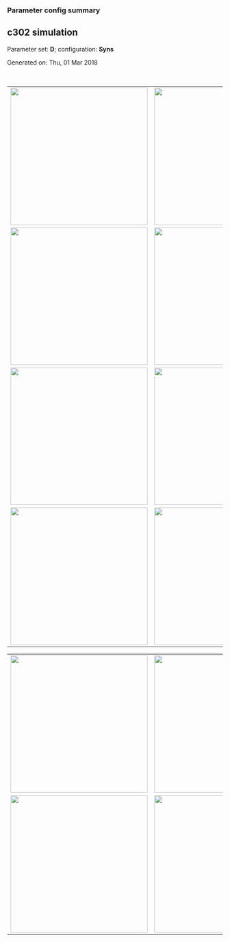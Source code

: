 ### Parameter config summary 
<h2>c302 simulation</h2>
<p>Parameter set: <b>D</b>; configuration: <b>Syns</b></p>
<p>Generated on: Thu, 01 Mar 2018</p><br/>
<table>

<tr>
  <td><a href="images/neurons_D_Syns.png"><img alt=" " src="images/neurons_D_Syns.png" height="320"/></a></td>
  <td><a href="images/traces_neuron_Syns_D.png"><img alt=" " src="images/traces_neuron_Syns_D.png" height="320"/></a></td>
</tr>

<tr>
  <td><a href="images/neuron_activity_D_Syns.png"><img alt=" " src="images/neuron_activity_D_Syns.png" height="320"/></a></td>
  <td><a href="images/traces_neuron_activity_Syns_D.png"><img alt=" " src="images/traces_neuron_activity_Syns_D.png" height="320"/></a></td>
</tr>

<tr>
  <td><a href="images/muscles_D_Syns.png"><img alt=" " src="images/muscles_D_Syns.png" height="320"/></a></td>
  <td><a href="images/traces_muscles_Syns_D.png"><img alt=" " src="images/traces_muscles_Syns_D.png" height="320"/></a></td>
</tr>

<tr>
  <td><a href="images/muscle_activity_D_Syns.png"><img alt=" " src="images/muscle_activity_D_Syns.png" height="320"/></a></td>
  <td><a href="images/traces_muscles_activity_Syns_D.png"><img alt=" " src="images/traces_muscles_activity_Syns_D.png" height="320"/></a></td>
</tr>
</table>
<table>

<tr><td><a href="images/c302_D_Syns_exc_to_neurons.png"><img alt=" " src="images/c302_D_Syns_exc_to_neurons.png" height="320"/></a></td>

  <td><a href="images/c302_D_Syns_inh_to_neurons.png"><img alt=" " src="images/c302_D_Syns_inh_to_neurons.png" height="320"/></a></td>

  <td><a href="images/c302_D_Syns_elec_neurons_neurons.png"><img alt=" " src="images/c302_D_Syns_elec_neurons_neurons.png" height="320"/></a></td></tr>

<tr><td><a href="images/c302_D_Syns_exc_to_muscles.png"><img alt=" " src="images/c302_D_Syns_exc_to_muscles.png" height="320"/></a></td>

  <td><a href="images/c302_D_Syns_inh_to_muscles.png"><img alt=" " src="images/c302_D_Syns_inh_to_muscles.png" height="320"/></a></td></tr>
</table>
